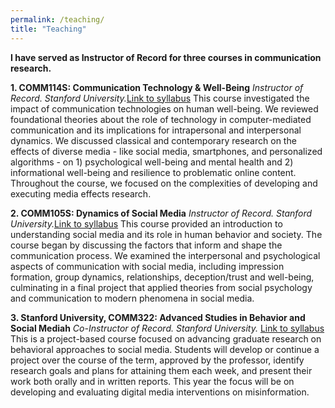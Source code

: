 ```yaml
---
permalink: /teaching/
title: "Teaching"
---
```

**I have served as Instructor of Record for three courses in communication research.**

**1. COMM114S: Communication Technology & Well-Being** 
_Instructor of Record. Stanford University._[Link to syllabus](https://docs.google.com/document/d/1Z-YikZhSTJIjtpCNgDAfpHsYoONdJPHv/edit?usp=sharing&ouid=106778559044676175317&rtpof=true&sd=true)
This course investigated the impact of communication technologies on human well-being. We reviewed foundational theories about the role of technology in computer-mediated communication and its implications for intrapersonal and interpersonal dynamics. We discussed classical and contemporary research on the effects of diverse media - like social media, smartphones, and personalized algorithms - on 1) psychological well-being and mental health and 2) informational well-being and resilience to problematic online content. Throughout the course, we focused on the complexities of developing and executing media effects research. 

**2. COMM105S: Dynamics of Social Media** 
_Instructor of Record. Stanford University._[Link to syllabus](https://drive.google.com/file/d/1s4vuJ_BbDBu1zwtancOPYL66xmvzponc/view?usp=sharing)
This course provided an introduction to understanding social media and its role in human behavior and society. The course began by discussing the factors that inform and shape the communication process. We examined the interpersonal and psychological aspects of communication with social media, including impression formation, group dynamics, relationships, deception/trust and well-being, culminating in a final project that applied theories from social psychology and communication to modern phenomena in social media.

**3. Stanford University, COMM322: Advanced Studies in Behavior and Social Mediah** 
_Co-Instructor of Record. Stanford University._ [Link to syllabus](https://drive.google.com/file/d/1s4vuJ_BbDBu1zwtancOPYL66xmvzponc/view?usp=sharing)
This is a project-based course focused on advancing graduate research on behavioral approaches to social media. Students will develop or continue a project over the course of the term, approved by the professor, identify research goals and plans for attaining them each week, and present their work both orally and in written reports. This year the focus will be on developing and evaluating digital media interventions on misinformation.
